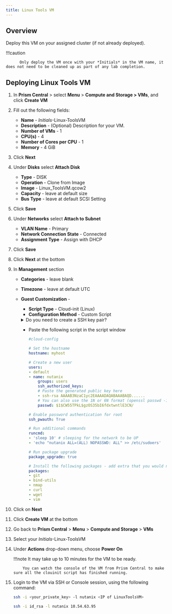 ```yaml
---
title: Linux Tools VM
---
```


## Overview

Deploy this VM on your assigned cluster (if not already deployed).

!!!caution

          Only deploy the VM once with your *Initials* in the VM name, it does not need to be cleaned up as part of any lab completion.


## Deploying Linux Tools VM

1. In **Prism Central** > select **Menu** > **Compute and Storage > VMs**, and click **Create VM**

1.  Fill out the following fields:
    -   **Name** - *Initials*-Linux-ToolsVM
    -   **Description** - (Optional) Description for your VM.
    -   **Number of VMs** - 1
    -   **CPU(s)** - 4
    -   **Number of Cores per CPU** - 1
    -   **Memory** - 4 GiB
2.  Click **Next**
3.  Under **Disks** select **Attach Disk**
    -   **Type** - DISK
    -   **Operation** - Clone from Image
    -   **Image** - Linux_ToolsVM.qcow2
    -   **Capacity** - leave at default size
    -   **Bus Type** - leave at default SCSI Setting
4.  Click **Save**
5.  Under **Networks** select **Attach to Subnet**
    -   **VLAN Name** - Primary
    -   **Network Connection State** - Connected
    -   **Assignment Type** - Assign with DHCP
6.  Click **Save**
7.  Click **Next** at the bottom
8.  In **Management** section
    -   **Categories** - leave blank
    -   **Timezone** - leave at default UTC
    -   **Guest Customization** - 
        - **Script Type** - Cloud-init (Linux)
        - **Configuration Method** - Custom Script 
  
        <details>

          <summary>Do you need to create a SSH key pair?</summary>
           
           You can use any online ssh key generator if you are using Windows. Execute the following commands in you are in a Linux / Mac environment to generate a private key.
    
           ```bash
           ssh-keygen -t rsa -b 2048 -C "Created for Linux Tools VM"
           
           # follow prompts 
           # do not specify passphrase
           # once completed run the following command
           
           cat id_rsa.pub
           
           # copy the contents of the id_rsa.pub file to your cloudinit yaml file
           ```
        </details>

        - Paste the following script in the script window 
        
          ```yaml
          #cloud-config
          
          # Set the hostname
          hostname: myhost
          
          # Create a new user
          users:
          - default
          - name: nutanix
              groups: users
              ssh_authorized_keys:
              # Paste the generated public key here
              - ssh-rsa AAAAB3NzaC1yc2EAAAADAQABAAABAQD...... 
              # You can also use the 1N or 6N format (openssl passwd -1 "yourplaintextpassword")
              passwd: $1$CW55TPkL$gzOS35bI6fdxtwntlE3CN/                             
          
          # Enable password authentication for root
          ssh_pwauth: True
          
          # Run additional commands
          runcmd:
          - 'sleep 10' # sleeping for the network to be UP
          - 'echo "nutanix ALL=(ALL) NOPASSWD: ALL" >> /etc/sudoers'
          
          # Run package upgrade
          package_upgrade: true
          
          # Install the following packages - add extra that you would need
          packages:
          - git
          - bind-utils
          - nmap
          - curl
          - wget 
          - vim
          ```

9. Click on **Next**
10. Click **Create VM** at the bottom
11. Go back to **Prism Central** > **Menu** > **Compute and Storage** > **VMs**
12. Select your *Initials*-Linux-ToolsVM
13. Under **Actions** drop-down menu, choose **Power On**

    !!!note
            It may take up to 10 minutes for the VM to be ready.

            You can watch the console of the VM from Prism Central to make sure all the clouinit script has finished running.

14. Login to the VM via SSH or Console session, using the following command:

    ```bash
    ssh -i <your_private_key> -l nutanix <IP of LinuxToolsVM>
    ```
    ```bash title="Example command"
    ssh -i id_rsa -l nutanix 10.54.63.95
    ```

